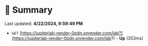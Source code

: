 # 📖 Summary
Last updated: **4/22/2024, 9:59:49 PM**

- `GET` [https://jupiterlab-render-0pdn.onrender.com/lab?](https://jupiterlab-render-0pdn.onrender.com/lab?) - **Up** (353ms)
